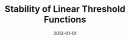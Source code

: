 ---
title: "Stability of Linear Threshold Functions"
collection: publications
category: publications
permalink: /publication/2013-01-01-Stability-of-Linear-Threshold-Functions
date: 2013-01-01
venue: 'Undergraduate Thesis'
paperurl: 'https://gopisivakanth.github.io/files/UndergraduateThesis_IITBombay.pdf'
citation: ' Sivakanth Gopi, &quot;Stability of Linear Threshold Functions.&quot; Undergraduate Thesis, 2013.'
---